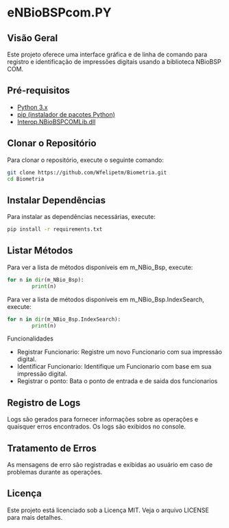# eNBioBSPcom.PY

## Visão Geral
Este projeto oferece uma interface gráfica e de linha de comando para registro e identificação de impressões digitais usando a biblioteca NBioBSP COM.

## Pré-requisitos
- [Python 3.x](https://www.python.org/downloads/)
- [pip (instalador de pacotes Python)](https://packaging.python.org/en/latest/tutorials/installing-packages/)
- [Interop.NBioBSPCOMLib.dll](https://suporte.fingertech.com.br/portal-do-desenvolvedor/)

## Clonar o Repositório
Para clonar o repositório, execute o seguinte comando:
```sh
git clone https://github.com/Wfelipetm/Biometria.git
cd Biometria

```

## Instalar Dependências
Para instalar as dependências necessárias, execute:
```bash
pip install -r requirements.txt
```



## Listar Métodos
Para ver a lista de métodos disponíveis em m_NBio_Bsp, execute:
```python
for n in dir(m_NBio_Bsp):
        print(n)
```
Para ver a lista de métodos disponíveis em m_NBio_Bsp.IndexSearch, execute:
```python
for n in dir(m_NBio_Bsp.IndexSearch):
        print(n)
```

Funcionalidades
- Registrar Funcionario: Registre um novo Funcionario com sua impressão digital.
- Identificar Funcionario: Identifique um Funcionario com base em sua impressão digital.
- Registrar o ponto: Bata o ponto de entrada e de saida dos funcionarios



## Registro de Logs
Logs são gerados para fornecer informações sobre as operações e quaisquer erros encontrados. Os logs são exibidos no console.

## Tratamento de Erros
As mensagens de erro são registradas e exibidas ao usuário em caso de problemas durante as operações.

## Licença
Este projeto está licenciado sob a Licença MIT. Veja o arquivo LICENSE para mais detalhes.
